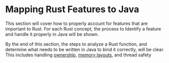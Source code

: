 # Mapping Rust Features to Java

This section will cover how to properly account for features that are important to Rust. For each Rust concept, the process to Identify a feature and handle it properly in Java will be shown.

By the end of this section, the steps to analyze a Rust function, and determine what needs to be written in Java to bind it correctly, will be clear. This includes handling [ownership](ownership.md), [memory layouts](memory_layout.md), and thread safety
